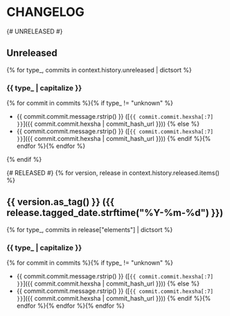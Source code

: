 # CHANGELOG

{# UNRELEASED #}
## Unreleased
{% for type_, commits in context.history.unreleased | dictsort %}
### {{ type_ | capitalize }}
{% for commit in commits %}{% if type_ != "unknown" %}
* {{ commit.commit.message.rstrip() }} ([`{{ commit.commit.hexsha[:7] }}`]({{ commit.commit.hexsha | commit_hash_url }}))
{% else %}
* {{ commit.commit.message.rstrip() }} ([`{{ commit.commit.hexsha[:7] }}`]({{ commit.commit.hexsha | commit_hash_url }}))
{% endif %}{% endfor %}{% endfor %}

{% endif %}

{# RELEASED #}
{% for version, release in context.history.released.items() %}
## {{ version.as_tag() }} ({{ release.tagged_date.strftime("%Y-%m-%d") }})
{% for type_, commits in release["elements"] | dictsort %}
### {{ type_ | capitalize }}
{% for commit in commits %}{% if type_ != "unknown" %}
* {{ commit.commit.message.rstrip() }} ([`{{ commit.commit.hexsha[:7] }}`]({{ commit.commit.hexsha | commit_hash_url }}))
{% else %}
* {{ commit.commit.message.rstrip() }} ([`{{ commit.commit.hexsha[:7] }}`]({{ commit.commit.hexsha | commit_hash_url }}))
{% endif %}{% endfor %}{% endfor %}{% endfor %}